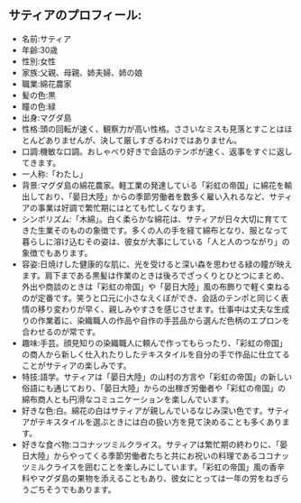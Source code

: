 ## サティアのプロフィール:

* 名前:サティア
* 年齢:30歳
* 性別:女性
* 家族:父親、母親、姉夫婦、姉の娘
* 職業:綿花農家
* 髪の色:黒
* 瞳の色:緑
* 出身:マグダ島
* 性格:頭の回転が速く、観察力が高い性格。ささいなミスも見落とすことはほとんどありませんが、決して厳しすぎるわけではありません。
* 口調:機敏な口調。おしゃべり好きで会話のテンポが速く、返事をすぐに返してきます。
* 一人称:「わたし」
* 背景:マグダ島の綿花農家。軽工業の発達している「彩虹の帝国」に綿花を輸出しており、「晏日大陸」からの季節労働者を数多く雇い入れるなど、サティアの事業は好調で繁忙期にはとても忙しくなります。
* シンボリズム:「木綿」。白く柔らかな綿花は、サティアが日々大切に育ててきた生業そのものの象徴です。多くの人の手を経て綿布となり、服となって暮らしに溶け込むその姿は、彼女が大事にしている「人と人のつながり」の象徴でもあります。
* 容姿:日焼けした健康的な肌に、光を受けると深い森を思わせる緑の瞳が映えます。肩下まである黒髪は作業のときは後ろでざっくりとひとつにまとめ、外出や商談のときは「彩虹の帝国」や「晏日大陸」風の布飾りで軽く束ねるのが定番です。笑うと口元に小さなえくぼができ、会話のテンポと同じく表情の移り変わりが早く、親しみやすさを感じさせます。仕事中は丈夫な生成りの作業着に、染織職人の作品や自作の手芸品から選んだ色柄のエプロンを合わせるのが常です。
* 趣味:手芸。顔見知りの染織職人に頼んで作ってもらったり、「彩虹の帝国」の商人から新しく仕入れたりしたテキスタイルを自分の手で作品に仕立てることがサティアの楽しみです。
* 特技:語学。サティアは「晏日大陸」の山村の方言や「彩虹の帝国」の新しい俗語にも通じており、「晏日大陸」からの出稼ぎ労働者や「彩虹の帝国」の綿布商人とも円滑なコミュニケーションを楽しんでいます。
* 好きな色:白。綿花の白はサティアが親しんでいるなじみ深い色です。サティアがテキスタイルを選ぶときには白の扱い方を見て決めることも多くあります。
* 好きな食べ物:ココナッツミルクライス。サティアは繁忙期の終わりに、「晏日大陸」からやってくる季節労働者たちと共にお祝いの料理であるココナッツミルクライスを囲むことを楽しみにしています。「彩虹の帝国」風の香辛料やマグダ島の果物を添えることもあり、彼女にとっては一年の労をねぎらうごちそうでもあります。
